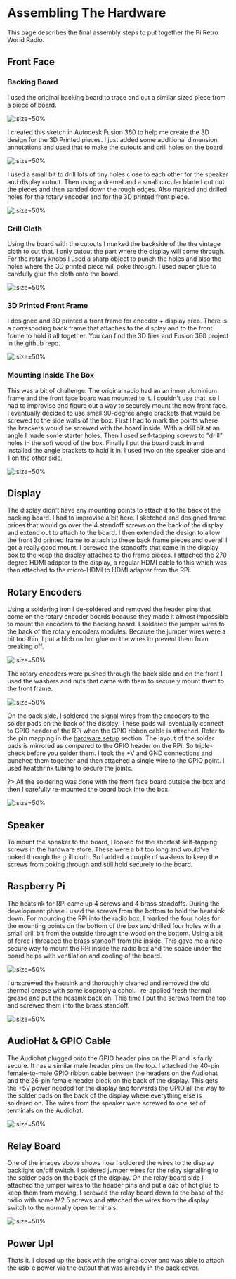 # Assembling The Hardware

This page describes the final assembly steps to put together the Pi Retro World Radio.

## Front Face

### Backing Board

I used the original backing board to trace and cut a similar sized piece from a piece of board.

![](assets/img/retro_pi_front_face_board_cut.jpg ':size=50%')

I created this sketch in Autodesk Fusion 360 to help me create the 3D design for the 3D Printed pieces. I
just added some additional dimension annotations and used that to make the cutouts and drill holes on the
board

![](assets/img/retro_pi_front_sketch.jpg ':size=50%')

I used a small bit to drill lots of tiny holes close to each other for the speaker and display cutout. Then
using a dremel and a small circular blade I cut out the pieces and then sanded down the rough edges. Also marked
and drilled holes for the rotary encoder and for the 3D printed front piece.

![](assets/img/retro_pi_front_face_cutout.jpg ':size=50%')

### Grill Cloth

Using the board with the cutouts I marked the backside of the the vintage cloth to cut that. I only cutout the
part where the display will come through. For the rotary knobs I used a sharp object to punch the holes and also
the holes where the 3D printed piece will poke through. I used super glue to carefully glue the cloth onto the
board.

![](assets/img/retro_pi_front_face_grill_cloth.jpg ':size=50%')

### 3D Printed Front Frame

I designed and 3D printed a front frame for encoder + display area. There is a correspoding back frame that attaches
to the display and to the front frame to hold it all together. You can find the 3D files and Fusion 360 project in
the github repo.

![](assets/img/retro_pi_3d_frames.jpg ':size=50%')

### Mounting Inside The Box

This was a bit of challenge. The original radio had an an inner aluminium frame and the front face board was mounted
to it. I couldn't use that, so I had to improvise and figure out a way to securely mount the new front face. I
eventually decided to use small 90-degree angle brackets that would be screwed to the side walls of the box. First I
had to mark the points where the brackets would be screwed with the board inside. With a drill bit at an angle I
made some starter holes. Then I used self-tapping screws to "drill" holes in the soft wood of the box. Finally I
put the board back in and installed the angle brackets to hold it in. I used two on the speaker side and 1 on the
other side.

![](assets/img/retro_pi_inside_front_board_mount.jpg ':size=50%')


## Display

The display didn't have any mounting points to attach it to the back of the backing board. I had to improvise a bit
here. I sketched and designed frame prices that would go over the 4 standoff screws on the back of the display and
extend out to attach to the board. I then extended the design to allow the front 3d printed frame to attach to
these back frame pieces and overall I got a really good mount. I screwed the standoffs that came in the display box
to the keep the display attached to the frame pieces. I attached the 270 degree HDMI adapter to the display, a
regular HDMI cable to this which was then attached to the micro-HDMI to HDMI adapter from the RPi.

## Rotary Encoders

Using a soldering iron I de-soldered and removed the header pins that come on the rotary encoder boards because they
made it almost impossible to mount the encoders to the backing board. I soldered the jumper wires to the back of the
rotary encoders modules. Because the jumper wires were a bit too thin, I put a blob on hot glue on the wires to
prevent them from breaking off.

![](assets/img/retro_pi_rotary_encoder_stages.jpg ':size=50%')

The rotary encoders were pushed through the back side and on the front I used the washers and nuts that came with
them to securely mount them to the front frame.

![](assets/img/retro_pi_front_rotary_encoder_attach.jpg ':size=50%')

On the back side, I soldered the signal wires from the encoders to the solder pads on the back of the display.
These pads will eventually connect to GPIO header of the RPi when the GPIO ribbon cable is attached. Refer to the
pin mapping in the [hardware setup](hardware_setup?id=rotary-encoders) section. The layout of the solder pads is
mirrored as compared to the GPIO header on the RPi. So triple-check before you solder them. I took the +V and GND
connections and bunched them together and then attached a single wire to the GPIO point. I used heatshrink tubing
to secure the joints.

?> All the soldering was done with the front face board outside the box and then I carefully re-mounted the board
   back into the box.

![](assets/img/retro_pi_back_display_rotary_encoder_wiring.jpg ':size=50%')

## Speaker

To mount the speaker to the board, I looked for the shortest self-tapping screws in the hardware store. These were
a bit too long and would've poked through the grill cloth. So I added a couple of washers to keep the screws from
poking through and still hold securely to the board.

## Raspberry Pi

The heatsink for RPi came up 4 screws and 4 brass standoffs. During the development phase I used the screws from
the bottom to hold the heatsink down. For mounting the RPi into the radio box, I marked the four holes for the
mounting points on the bottom of the box and drilled four holes with a small drill bit from the outside through
the wood on the bottom. Using a bit of force i threaded the brass standoff from the inside. This gave me a nice
secure way to mount the RPi inside the radio box and the space under the board helps with ventilation and cooling
of the board.

![](assets/img/retro_pi_inside_rpi_standoff.jpg ':size=50%')

I unscrewed the heasink and thoroughly cleaned and removed the old thermal grease with some isoproply alcohol. I
re-applied fresh thermal grease and put the heasink back on. This time I put the screws from the top and screwed
them into the brass standoff.

![](assets/img/retro_pi_inside_rpi_mounted.jpg ':size=50%')

## AudioHat & GPIO Cable

The Audiohat plugged onto the GPIO header pins on the Pi and is fairly secure. It has a similar male header pins
on the top. I attached the 40-pin female-to-male GPIO ribbon cable between the headers on the Audiohat and the
26-pin female header block on the back of the display. This gets the +5V power needed for the display and forwards
the GPIO all the way to the solder pads on the back of the display where everything else is soldered on. The
wires from the speaker were screwed to one set of terminals on the Audiohat.

![](assets/img/retro_pi_inside_audiohat.jpg ':size=50%')

## Relay Board

One of the images above shows how I soldered the wires to the display backlight on/off switch. I soldered jumper
wires for the relay signalling to the solder pads on the back of the display. On the relay board side I attached
the jumper wires to the header pins and put a dab of hot glue to keep them from moving. I screwed the relay board
down to the base of the radio with some M2.5 screws and attached the wires from the display switch to the normally
open terminals.

![](assets/img/retro_pi_inside_display_relay.jpg ':size=50%')

## Power Up!

Thats it. I closed up the back with the original cover and was able to attach the usb-c power via the cutout that
was already in the back cover.


